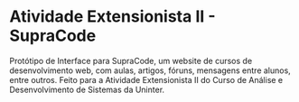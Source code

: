 # Atividade Extensionista II - SupraCode

Protótipo de Interface para SupraCode, um website de cursos de desenvolvimento web, com aulas, artigos, fóruns, mensagens entre alunos, entre outros. Feito para a Atividade Extensionista II do Curso de Análise e Desenvolvimento de Sistemas da Uninter.
